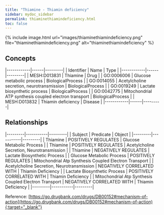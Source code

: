 ```yaml
---
title: "Thiamine - Thiamin deficiency"
sidebar: mydoc_sidebar
permalink: thiaminethiamindeficiency.html
toc: false 
---
```


{% include image.html url="images/thiaminethiamindeficiency.png" file="thiaminethiamindeficiency.png" alt="thiaminethiamindeficiency" %}

## Concepts

|------------|------|---------|
| Identifier | Name | Type    |
|------------|------|---------|
| MESH:D013831 | Thiamine | Drug |
| GO:0006006 | Glucose metabolic process | BiologicalProcess |
| GO:0014055 | Acetylcholine secretion, neurotransmission | BiologicalProcess |
| GO:0019249 | Lactate biosynthetic process | BiologicalProcess |
| GO:0042775 | Mitochondrial ATP synthesis coupled electron transport | BiologicalProcess |
| MESH:D013832 | Thiamin deficiency | Disease |
|------------|------|---------|

## Relationships

|---------|-----------|---------|
| Subject | Predicate | Object  |
|---------|-----------|---------|
| Thiamine | POSITIVELY REGULATES | Glucose Metabolic Process |
| Thiamine | POSITIVELY REGULATES | Acetylcholine Secretion, Neurotransmission |
| Thiamine | NEGATIVELY REGULATES | Lactate Biosynthetic Process |
| Glucose Metabolic Process | POSITIVELY REGULATES | Mitochondrial Atp Synthesis Coupled Electron Transport |
| Acetylcholine Secretion, Neurotransmission | NEGATIVELY CORRELATED WITH | Thiamin Deficiency |
| Lactate Biosynthetic Process | POSITIVELY CORRELATED WITH | Thiamin Deficiency |
| Mitochondrial Atp Synthesis Coupled Electron Transport | NEGATIVELY CORRELATED WITH | Thiamin Deficiency |
|---------|-----------|---------|

Reference: [https://go.drugbank.com/drugs/DB00152#mechanism-of-action](https://go.drugbank.com/drugs/DB00152#mechanism-of-action){:target="_blank"}